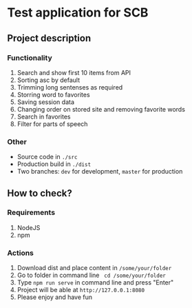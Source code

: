 # Test application for SCB

## Project description

### Functionality

1. Search and show first 10 items from API
2. Sorting asc by default
3. Trimming long sentenses as required
4. Storring word to favorites
5. Saving session data
6. Changing order on stored site and removing favorite words
7. Search in favorites
8. Filter for parts of speech

### Other

* Source code in `./src`
* Production build in `./dist`
* Two branches: `dev` for development, `master` for production

## How to check?

### Requirements

1. NodeJS
2. npm

### Actions

1. Download dist and place content in `/some/your/folder`
2. Go to folder in command line ` cd /some/your/folder`
3. Type `npm run serve` in command line and press "Enter"
4. Project will be able at `http://127.0.0.1:8080`
5. Please enjoy and have fun
